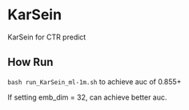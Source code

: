 # KarSein
KarSein for CTR predict

## How Run
`bash run_KarSein_ml-1m.sh` to achieve auc of 0.855+

If setting emb_dim = 32, can achieve better auc.


